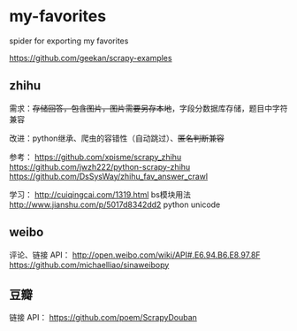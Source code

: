# my-favorites
spider for exporting my favorites

https://github.com/geekan/scrapy-examples

## zhihu

需求：~~存储回答，包含图片，图片需要另存本地~~，字段分数据库存储，题目中字符兼容

改进：python继承、爬虫的容错性（自动跳过）、~~匿名判断兼容~~

参考：
https://github.com/xpisme/scrapy_zhihu
https://github.com/jwzh222/python-scrapy-zhihu
https://github.com/DsSysWay/zhihu_fav_answer_crawl

学习：
http://cuiqingcai.com/1319.html bs模块用法
http://www.jianshu.com/p/5017d8342dd2  python unicode

## weibo

评论、链接
API：
http://open.weibo.com/wiki/API#.E6.94.B6.E8.97.8F
https://github.com/michaelliao/sinaweibopy

## 豆瓣

链接
API：
https://github.com/poem/ScrapyDouban

